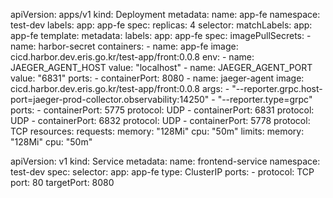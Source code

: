 apiVersion: apps/v1
kind: Deployment
metadata:
  name: app-fe
  namespace: test-dev
  labels:
    app: app-fe
spec:
  replicas: 4
  selector:
    matchLabels:
      app: app-fe
  template:
    metadata:
      labels:
        app: app-fe
    spec:
      imagePullSecrets:
        - name: harbor-secret
      containers:
        - name: app-fe
          image: cicd.harbor.dev.eris.go.kr/test-app/front:0.0.8
          env:
            - name: JAEGER_AGENT_HOST
              value: "localhost"
            - name: JAEGER_AGENT_PORT
              value: "6831"
          ports:
            - containerPort: 8080
        - name: jaeger-agent
          image: cicd.harbor.dev.eris.go.kr/test-app/front:0.0.8
          args:
            - "--reporter.grpc.host-port=jaeger-prod-collector.observability:14250"
            - "--reporter.type=grpc"
          ports:
            - containerPort: 5775
              protocol: UDP
            - containerPort: 6831
              protocol: UDP
            - containerPort: 6832
              protocol: UDP
            - containerPort: 5778
              protocol: TCP
          resources:
            requests:
              memory: "128Mi"
              cpu: "50m"
            limits:
              memory: "128Mi"
              cpu: "50m"

apiVersion: v1
kind: Service
metadata:
  name: frontend-service
  namespace: test-dev
spec:
  selector:
    app: app-fe
  type: ClusterIP
  ports:
    - protocol: TCP
      port: 80
      targetPort: 8080